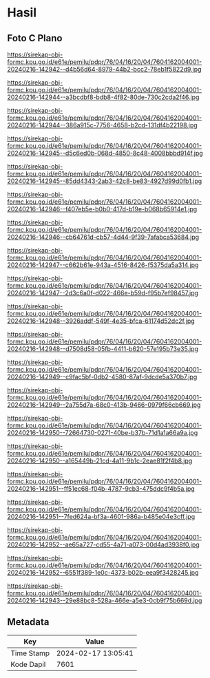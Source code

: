 # Hasil

## Foto C Plano

https://sirekap-obj-formc.kpu.go.id/e61e/pemilu/pdpr/76/04/16/20/04/7604162004001-20240216-142942--d4b56d64-8979-44b2-bcc2-78eb1f5822d9.jpg

https://sirekap-obj-formc.kpu.go.id/e61e/pemilu/pdpr/76/04/16/20/04/7604162004001-20240216-142944--a3bcdbf8-bdb8-4f82-80de-730c2cda2f46.jpg

https://sirekap-obj-formc.kpu.go.id/e61e/pemilu/pdpr/76/04/16/20/04/7604162004001-20240216-142944--386a915c-7756-4658-b2cd-131df4b22198.jpg

https://sirekap-obj-formc.kpu.go.id/e61e/pemilu/pdpr/76/04/16/20/04/7604162004001-20240216-142945--d5c6ed0b-068d-4850-8c48-4008bbbd914f.jpg

https://sirekap-obj-formc.kpu.go.id/e61e/pemilu/pdpr/76/04/16/20/04/7604162004001-20240216-142945--85dd4343-2ab3-42c8-be83-4927d99d0fb1.jpg

https://sirekap-obj-formc.kpu.go.id/e61e/pemilu/pdpr/76/04/16/20/04/7604162004001-20240216-142946--f407eb5e-b0b0-417d-b19e-b068b65914e1.jpg

https://sirekap-obj-formc.kpu.go.id/e61e/pemilu/pdpr/76/04/16/20/04/7604162004001-20240216-142946--cb64761d-cb57-4d44-9f39-7afabca53684.jpg

https://sirekap-obj-formc.kpu.go.id/e61e/pemilu/pdpr/76/04/16/20/04/7604162004001-20240216-142947--c662b61e-943a-4516-8426-f5375da5a314.jpg

https://sirekap-obj-formc.kpu.go.id/e61e/pemilu/pdpr/76/04/16/20/04/7604162004001-20240216-142947--2d3c6a0f-d022-466e-b59d-f95b7ef98457.jpg

https://sirekap-obj-formc.kpu.go.id/e61e/pemilu/pdpr/76/04/16/20/04/7604162004001-20240216-142948--3926addf-549f-4e35-bfca-61174d52dc2f.jpg

https://sirekap-obj-formc.kpu.go.id/e61e/pemilu/pdpr/76/04/16/20/04/7604162004001-20240216-142948--d7508d58-05fb-4411-b620-57e195b73e35.jpg

https://sirekap-obj-formc.kpu.go.id/e61e/pemilu/pdpr/76/04/16/20/04/7604162004001-20240216-142949--c9fac5bf-0db2-4580-87af-9dcde5a370b7.jpg

https://sirekap-obj-formc.kpu.go.id/e61e/pemilu/pdpr/76/04/16/20/04/7604162004001-20240216-142949--2a755d7a-68c0-413b-9466-0979f66cb669.jpg

https://sirekap-obj-formc.kpu.go.id/e61e/pemilu/pdpr/76/04/16/20/04/7604162004001-20240216-142950--72664730-0271-40be-b37b-71d1a1a66a9a.jpg

https://sirekap-obj-formc.kpu.go.id/e61e/pemilu/pdpr/76/04/16/20/04/7604162004001-20240216-142950--a165449b-21cd-4a11-9b1c-2eae81f2f4b8.jpg

https://sirekap-obj-formc.kpu.go.id/e61e/pemilu/pdpr/76/04/16/20/04/7604162004001-20240216-142951--ff51ec68-f04b-4787-9cb3-475ddc9f4b5a.jpg

https://sirekap-obj-formc.kpu.go.id/e61e/pemilu/pdpr/76/04/16/20/04/7604162004001-20240216-142951--7fed624a-bf3a-4601-986a-b485e04e3cff.jpg

https://sirekap-obj-formc.kpu.go.id/e61e/pemilu/pdpr/76/04/16/20/04/7604162004001-20240216-142952--ae65a727-cd55-4a71-a073-00d4ad3938f0.jpg

https://sirekap-obj-formc.kpu.go.id/e61e/pemilu/pdpr/76/04/16/20/04/7604162004001-20240216-142952--6551f389-1e0c-4373-b02b-eea9f3428245.jpg

https://sirekap-obj-formc.kpu.go.id/e61e/pemilu/pdpr/76/04/16/20/04/7604162004001-20240216-142943--29e88bc8-528a-466e-a5e3-0cb9f75b669d.jpg


## Metadata

| Key        | Value               |
| ---------- | ------------------- |
| Time Stamp | 2024-02-17 13:05:41 |
| Kode Dapil | 7601                |



